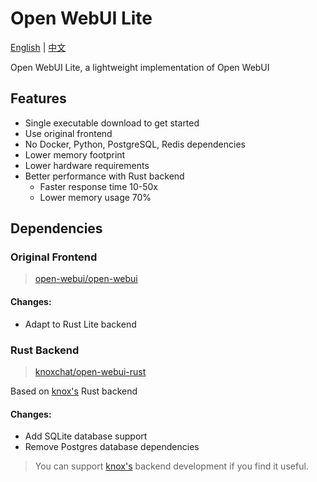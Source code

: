# Open WebUI Lite

[English](README.md) | [中文](README.zh.md)

Open WebUI Lite, a lightweight implementation of Open WebUI

## Features

- Single executable download to get started
- Use original frontend
- No Docker, Python, PostgreSQL, Redis dependencies
- Lower memory footprint
- Lower hardware requirements
- Better performance with Rust backend
  - Faster response time 10-50x
  - Lower memory usage 70%

## Dependencies

### Original Frontend

> [open-webui/open-webui](https://github.com/open-webui/open-webui)

#### Changes:

- Adapt to Rust Lite backend

### Rust Backend

> [knoxchat/open-webui-rust](https://github.com/knoxchat/open-webui-rust)

Based on [knox's](https://github.com/knoxchat) Rust backend

#### Changes:

- Add SQLite database support
- Remove Postgres database dependencies

> You can support [knox's](https://github.com/knoxchat/open-webui-rust) backend development if you find it useful.
